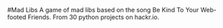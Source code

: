 #Mad Libs
A game of mad libs based on the song Be Kind To Your Web-footed Friends. From 30 python projects on hackr.io.
